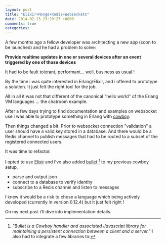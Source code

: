 ```yaml
---
layout: post
title: "Elixir+Mongo+Redis+Websockets"
date: 2014-02-13 23:20:23 +0000
comments: true
categories:
---
```


A few months ago a fellow developer was architecting a new app (soon to be launched) and he had a problem to solve:

  __Provide realtime updates in one or several devices after an event triggered by one of those devices__

It had to be fault tolerant, performant... well, business as usual !

By the time i was quite interested in Erlang/Elixir, and i offered to prototype a solution. It just felt the right tool for the job.

All in all it was not that different of the canonical "hello world" of the Erlang VM languages ... the chatroom example.

After a few days trying to find documentation and examples on websocket use i was able to prototype something in Erlang with [cowboy](https://github.com/extend/cowboy).

Then things changed a bit. Prior to websocket connection "validation" a user should have a valid key stored in a database.
And there would be a Redis channel to publish messages that had to be routed to a subset of the registered connected users.

It was time to refactor.

I opted to use [Elixir](http://elixir-lang.org) and i've also added [bullet](https://github.com/extend/bullet) [^1] to my previous cowboy setup.
[^1]:_"Bullet is a Cowboy handler and associated Javascript library for maintaining a persistent connection between a client and a server."_
I also had to integrate a few libraries to:

  * parse and output json
  * connect to a database to verify identity
  * subscribe to a Redis channel and listen to messages

I knew it would be a risk to chose a language which being actively developed (currently in version 0.12.4) but it just felt right !

On my next post i'll dive into implementation details.
